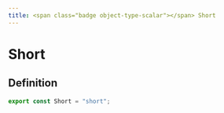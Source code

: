 ```yaml
---
title: <span class="badge object-type-scalar"></span> Short
---
```

# <span class="badge object-type-scalar"></span> Short

## Definition

```typescript
export const Short = "short";

```
